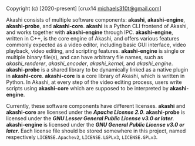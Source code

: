 Copyright (c) [2020-present] [crux14 <michaels310t@gmail.com>]



Akashi consists of multiple software components: **akashi**, **akashi-engine**, **akashi-probe**, and **akashi-core**. **akashi** is a Python CLI frontend of Akashi, and works together with **akashi-engine** through IPC. **akashi-engine**, written in C++, is the core engine of Akashi, and offers various features commonly expected as a video editor, including basic GUI interface, video playback, video editing, and scripting features. **akashi-engine** is single or multiple binary file(s), and can have arbitrary file names, such as *akashi_renderer*, *akashi_encoder*, *akashi_kernel*, and *akashi_engine*. **akashi-probe** is a shared library to be dynamically linked as a native plugin in **akashi-core**. **akashi-core** is a core library of Akashi, which is written in Python. In Akashi, at every step of the video editing process, users write scripts using **akashi-core** which are supposed to be interpreted by **akashi-engine**.



Currently, these software components have different licenses. **akashi** and **akashi-core** are licensed under the ***Apache License 2.0***. **akashi-probe** is licensed under the ***GNU Lesser General Public License v3.0 or later***. **akashi-engine** is licensed under the ***GNU General Public License v3.0 or later***. Each license file should be stored somewhere in this project, named respectively `LICENSE.Apachev2`, `LICENSE.LGPLv3`, `LICENSE.GPLv3`.


